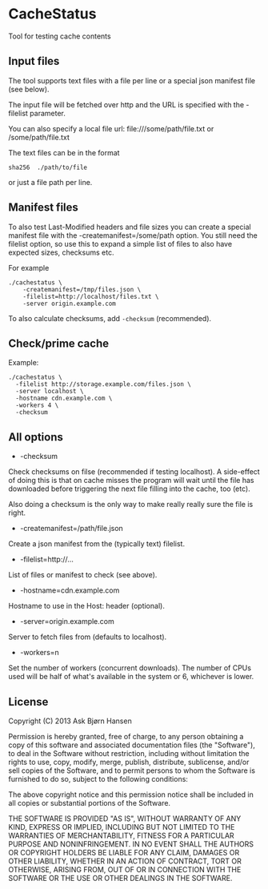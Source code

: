 # CacheStatus

Tool for testing cache contents

## Input files

The tool supports text files with a file per line or a special json manifest file (see below).

The input file will be fetched over http and the URL is specified with the -filelist parameter.

You can also specify a local file url: file:///some/path/file.txt or /some/path/file.txt

The text files can be in the format

    sha256  ./path/to/file

or just a file path per line.

## Manifest files

To also test Last-Modified headers and file sizes you can create a special manifest file with
the -createmanifest=/some/path option. You still need the filelist option, so use this to
expand a simple list of files to also have expected sizes, checksums etc.

For example

    ./cachestatus \
    	-createmanifest=/tmp/files.json \
    	-filelist=http://localhost/files.txt \
    	-server origin.example.com

To also calculate checksums, add `-checksum` (recommended).

## Check/prime cache

Example:

	./cachestatus \
	  -filelist http://storage.example.com/files.json \
	  -server localhost \
	  -hostname cdn.example.com \
	  -workers 4 \
	  -checksum

## All options

* -checksum

Check checksums on filse (recommended if testing localhost). A side-effect of doing this is that
on cache misses the program will wait until the file has downloaded before triggering the next
file filling into the cache, too (etc).

Also doing a checksum is the only way to make really really sure the file is right.

* -createmanifest=/path/file.json

Create a json manifest from the (typically text) filelist.

* -filelist=http://...

List of files or manifest to check (see above).

* -hostname=cdn.example.com

Hostname to use in the Host: header (optional).

* -server=origin.example.com

Server to fetch files from (defaults to localhost).

* -workers=n

Set the number of workers (concurrent downloads). The number of CPUs used will be half of what's available in the system or 6, whichever is lower.


## License

Copyright (C) 2013 Ask Bjørn Hansen

Permission is hereby granted, free of charge, to any person obtaining
a copy of this software and associated documentation files (the
"Software"), to deal in the Software without restriction, including
without limitation the rights to use, copy, modify, merge, publish,
distribute, sublicense, and/or sell copies of the Software, and to
permit persons to whom the Software is furnished to do so, subject to
the following conditions:

The above copyright notice and this permission notice shall be
included in all copies or substantial portions of the Software.

THE SOFTWARE IS PROVIDED "AS IS", WITHOUT WARRANTY OF ANY KIND,
EXPRESS OR IMPLIED, INCLUDING BUT NOT LIMITED TO THE WARRANTIES OF
MERCHANTABILITY, FITNESS FOR A PARTICULAR PURPOSE AND
NONINFRINGEMENT. IN NO EVENT SHALL THE AUTHORS OR COPYRIGHT HOLDERS BE
LIABLE FOR ANY CLAIM, DAMAGES OR OTHER LIABILITY, WHETHER IN AN ACTION
OF CONTRACT, TORT OR OTHERWISE, ARISING FROM, OUT OF OR IN CONNECTION
WITH THE SOFTWARE OR THE USE OR OTHER DEALINGS IN THE SOFTWARE.
